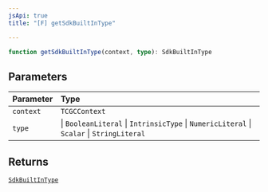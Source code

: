 ```yaml
---
jsApi: true
title: "[F] getSdkBuiltInType"

---
```

```ts
function getSdkBuiltInType(context, type): SdkBuiltInType
```

## Parameters

| Parameter | Type |
| :------ | :------ |
| `context` | `TCGCContext` |
| `type` |  \| `BooleanLiteral` \| `IntrinsicType` \| `NumericLiteral` \| `Scalar` \| `StringLiteral` |

## Returns

[`SdkBuiltInType`](../interfaces/SdkBuiltInType.md)
